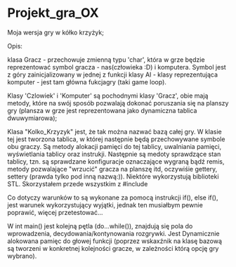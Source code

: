 # Projekt_gra_OX

Moja wersja gry w kółko krzyżyk;

Opis:

klasa Gracz - przechowuje zmienną typu 'char', która w grze będzie reprezentować symbol gracza - nas(człowieka :D) i komputera. Symbol jest z góry zainicjalizowany w jednej z funkcji klasy AI - klasy reprezentująca komputer - jest tam główna fukcjagry (taki game loop). 

Klasy 'Czlowiek' i 'Komputer' są pochodnymi klasy 'Gracz', obie mają metody, które na swój sposób pozwalają dokonać poruszania się na planszy gry (plansza w grze jest reprezentowana jako dynamiczna tablica dwuwymiarowa);

Klasa "Kolko_Krzyzyk" jest, że tak można nazwać bazą całej gry. W klasie tej jest tworzona tablica, w której następnie będą przechowywane symbole obu graczy. Są metody alokacji pamięci do tej tablicy, uwalniania pamięci, wyświetlania tablicy oraz instrukji. Następnie są medoty sprawdzące stan tablicy, tzn. są sprawdzane konfiguracje oznaczające wygraną bądź remis, metody pozwalające "wrzucić" gracza na planszę itd, oczywiśie gettery, settery (prawda tylko pod inną nazwą:)). Niektóre wykorzystują biblioteki STL. Skorzystałem przede wszystkim z #include<vector>
  
Co dotyczy warunków to są wykonane za pomocą instrukcji if(), else if(), jest warunek wykorzystujący wyjątki, jednak ten musiałbym pewnie poprawić, więcej przetestować...

W int main() jest kolejną pętla (do...while()), znajdują się pola do wprowadzenia, decydowania/kontynowania rozgrywki. Jest Dynamicznie alokowana pamięc do głowej funkcji (poprzez wskaxźnik na klasę bazową są tworzeni w konkretnej kolejności gracze, w zależności którą opcję gry wybrano).
